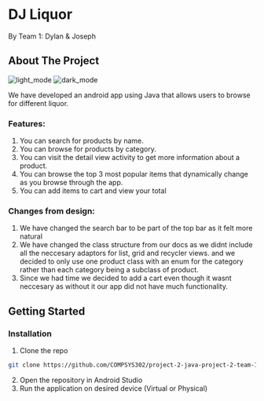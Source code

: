 # DJ Liquor  
By Team 1: Dylan & Joseph

## About The Project

![light_mode](https://github.com/COMPSYS302/project-2-java-project-2-team-1/assets/40080579/6fb8d7f8-fdd5-4ecc-afe9-bc2febfcdf9c)
![dark_mode](https://github.com/COMPSYS302/project-2-java-project-2-team-1/assets/40080579/d670c022-459d-4f72-9f52-388cd0707288)


We have developed an android app using Java that allows users to browse for different liquor.

### Features:
1. You can search for products by name.
2. You can browse for products by category.
3. You can visit the detail view activity to get more information about a product.
4. You can browse the top 3 most popular items that dynamically change as you browse through the app.
5. You can add items to cart and view your total

### Changes from design:
1. We have changed the search bar to be part of the top bar as it felt more natural
2. We have changed the class structure from our docs as we didnt include all the neccesary adaptors for list, grid and recycler views.
and we decided to only use one product class with an enum for the category rather than each category being a subclass of product.
3. Since we had time we decided to add a cart even though it wasnt neccesary as without it our app did not have much functionality.

## Getting Started

### Installation

1. Clone the repo
```sh
git clone https://github.com/COMPSYS302/project-2-java-project-2-team-1.git
```
2. Open the repository in Android Studio
3. Run the application on desired device (Virtual or Physical)
